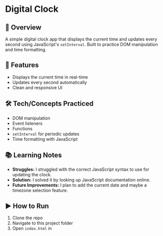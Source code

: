 # Digital Clock

## 📖 Overview

A simple digital clock app that displays the current time and updates every second using JavaScript's `setInterval`. Built to practice DOM manipulation and time formatting.

## 🚀 Features

- Displays the current time in real-time
- Updates every second automatically
- Clean and responsive UI

## 🛠️ Tech/Concepts Practiced

- DOM manipulation
- Event listeners
- Functions
- `setInterval` for periodic updates
- Time formatting with JavaScript

## 📚 Learning Notes

- **Struggles:** I struggled with the correct JavaScript syntax to use for updating the clock.
- **Solution:** I solved it by looking up JavaScript documentation online.
- **Future Improvements:** I plan to add the current date and maybe a timezone selection feature.

## ▶️ How to Run

1. Clone the repo
2. Navigate to this project folder
3. Open `index.html` in
